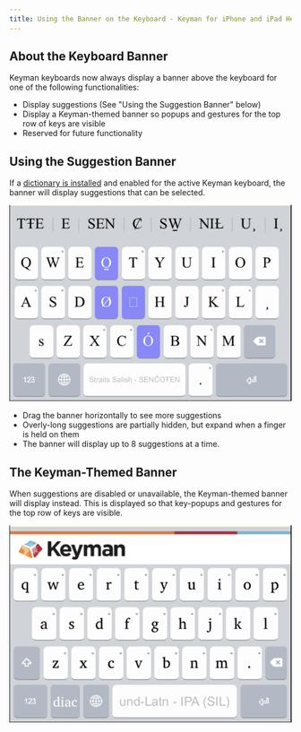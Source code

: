 ```yaml
---
title: Using the Banner on the Keyboard - Keyman for iPhone and iPad Help
---
```


## About the Keyboard Banner

Keyman keyboards now always display a banner above the keyboard for one of the following functionalities:

* Display suggestions (See "Using the Suggestion Banner" below)
* Display a Keyman-themed banner so popups and gestures for the top row of keys are visible
* Reserved for future functionality

## Using the Suggestion Banner

If a [dictionary is installed](installing-custom-keyboards-dictionaries) and enabled for the active Keyman
keyboard, the banner will display suggestions that can be selected.

![](../ios_images/settings-suggestions-i.png)

* Drag the banner horizontally to see more suggestions
* Overly-long suggestions are partially hidden, but expand when a finger is held on them
* The banner will display up to 8 suggestions at a time.

## The Keyman-Themed Banner

When suggestions are disabled or unavailable, the Keyman-themed banner will display instead.
This is displayed so that key-popups and gestures for the top row of keys are visible.

![](../ios_images/themed-banner.png)